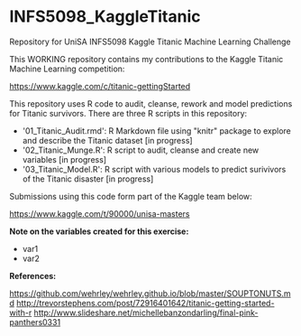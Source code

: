 # INFS5098_KaggleTitanic
Repository for UniSA INFS5098 Kaggle Titanic Machine Learning Challenge
  
This WORKING repository contains my contributions to the Kaggle Titanic Machine Learning competition:
  
<https://www.kaggle.com/c/titanic-gettingStarted>
  
This repository uses R code to audit, cleanse, rework and model predictions for Titanic survivors. There are three R scripts in this repository:
- '01_Titanic_Audit.rmd': R Markdown file using "knitr" package to explore and describe the Titanic dataset [in progress]
- '02_Titanic_Munge.R': R script to audit, cleanse and create new variables [in progress]
- '03_Titanic_Model.R': R script with various models to predict surivivors of the Titanic disaster [in progress]
  
Submissions using this code form part of the Kaggle team below:
  
<https://www.kaggle.com/t/90000/unisa-masters>
  
**Note on the variables created for this exercise:**
- var1
- var2
  
**References:**
  
<https://github.com/wehrley/wehrley.github.io/blob/master/SOUPTONUTS.md>
<http://trevorstephens.com/post/72916401642/titanic-getting-started-with-r>
<http://www.slideshare.net/michellebanzondarling/final-pink-panthers0331>

